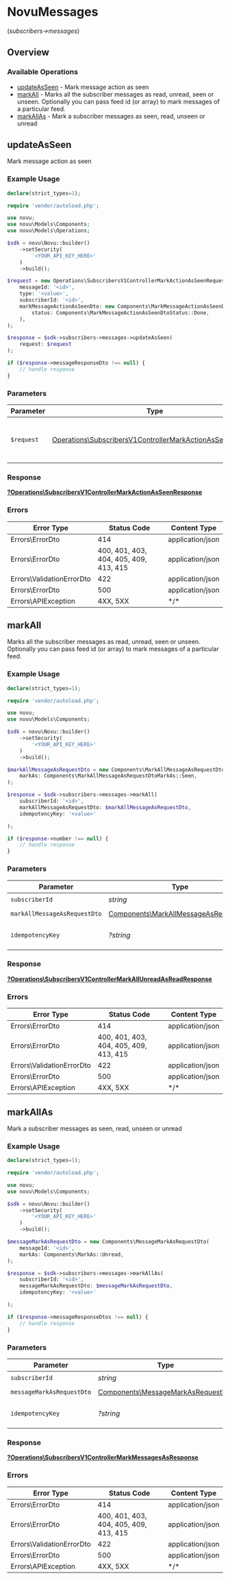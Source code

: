# NovuMessages
(*subscribers->messages*)

## Overview

### Available Operations

* [updateAsSeen](#updateasseen) - Mark message action as seen
* [markAll](#markall) - Marks all the subscriber messages as read, unread, seen or unseen. Optionally you can pass feed id (or array) to mark messages of a particular feed.
* [markAllAs](#markallas) - Mark a subscriber messages as seen, read, unseen or unread

## updateAsSeen

Mark message action as seen

### Example Usage

```php
declare(strict_types=1);

require 'vendor/autoload.php';

use novu;
use novu\Models\Components;
use novu\Models\Operations;

$sdk = novu\Novu::builder()
    ->setSecurity(
        '<YOUR_API_KEY_HERE>'
    )
    ->build();

$request = new Operations\SubscribersV1ControllerMarkActionAsSeenRequest(
    messageId: '<id>',
    type: '<value>',
    subscriberId: '<id>',
    markMessageActionAsSeenDto: new Components\MarkMessageActionAsSeenDto(
        status: Components\MarkMessageActionAsSeenDtoStatus::Done,
    ),
);

$response = $sdk->subscribers->messages->updateAsSeen(
    request: $request
);

if ($response->messageResponseDto !== null) {
    // handle response
}
```

### Parameters

| Parameter                                                                                                                              | Type                                                                                                                                   | Required                                                                                                                               | Description                                                                                                                            |
| -------------------------------------------------------------------------------------------------------------------------------------- | -------------------------------------------------------------------------------------------------------------------------------------- | -------------------------------------------------------------------------------------------------------------------------------------- | -------------------------------------------------------------------------------------------------------------------------------------- |
| `$request`                                                                                                                             | [Operations\SubscribersV1ControllerMarkActionAsSeenRequest](../../Models/Operations/SubscribersV1ControllerMarkActionAsSeenRequest.md) | :heavy_check_mark:                                                                                                                     | The request object to use for the request.                                                                                             |

### Response

**[?Operations\SubscribersV1ControllerMarkActionAsSeenResponse](../../Models/Operations/SubscribersV1ControllerMarkActionAsSeenResponse.md)**

### Errors

| Error Type                             | Status Code                            | Content Type                           |
| -------------------------------------- | -------------------------------------- | -------------------------------------- |
| Errors\ErrorDto                        | 414                                    | application/json                       |
| Errors\ErrorDto                        | 400, 401, 403, 404, 405, 409, 413, 415 | application/json                       |
| Errors\ValidationErrorDto              | 422                                    | application/json                       |
| Errors\ErrorDto                        | 500                                    | application/json                       |
| Errors\APIException                    | 4XX, 5XX                               | \*/\*                                  |

## markAll

Marks all the subscriber messages as read, unread, seen or unseen. Optionally you can pass feed id (or array) to mark messages of a particular feed.

### Example Usage

```php
declare(strict_types=1);

require 'vendor/autoload.php';

use novu;
use novu\Models\Components;

$sdk = novu\Novu::builder()
    ->setSecurity(
        '<YOUR_API_KEY_HERE>'
    )
    ->build();

$markAllMessageAsRequestDto = new Components\MarkAllMessageAsRequestDto(
    markAs: Components\MarkAllMessageAsRequestDtoMarkAs::Seen,
);

$response = $sdk->subscribers->messages->markAll(
    subscriberId: '<id>',
    markAllMessageAsRequestDto: $markAllMessageAsRequestDto,
    idempotencyKey: '<value>'

);

if ($response->number !== null) {
    // handle response
}
```

### Parameters

| Parameter                                                                                      | Type                                                                                           | Required                                                                                       | Description                                                                                    |
| ---------------------------------------------------------------------------------------------- | ---------------------------------------------------------------------------------------------- | ---------------------------------------------------------------------------------------------- | ---------------------------------------------------------------------------------------------- |
| `subscriberId`                                                                                 | *string*                                                                                       | :heavy_check_mark:                                                                             | N/A                                                                                            |
| `markAllMessageAsRequestDto`                                                                   | [Components\MarkAllMessageAsRequestDto](../../Models/Components/MarkAllMessageAsRequestDto.md) | :heavy_check_mark:                                                                             | N/A                                                                                            |
| `idempotencyKey`                                                                               | *?string*                                                                                      | :heavy_minus_sign:                                                                             | A header for idempotency purposes                                                              |

### Response

**[?Operations\SubscribersV1ControllerMarkAllUnreadAsReadResponse](../../Models/Operations/SubscribersV1ControllerMarkAllUnreadAsReadResponse.md)**

### Errors

| Error Type                             | Status Code                            | Content Type                           |
| -------------------------------------- | -------------------------------------- | -------------------------------------- |
| Errors\ErrorDto                        | 414                                    | application/json                       |
| Errors\ErrorDto                        | 400, 401, 403, 404, 405, 409, 413, 415 | application/json                       |
| Errors\ValidationErrorDto              | 422                                    | application/json                       |
| Errors\ErrorDto                        | 500                                    | application/json                       |
| Errors\APIException                    | 4XX, 5XX                               | \*/\*                                  |

## markAllAs

Mark a subscriber messages as seen, read, unseen or unread

### Example Usage

```php
declare(strict_types=1);

require 'vendor/autoload.php';

use novu;
use novu\Models\Components;

$sdk = novu\Novu::builder()
    ->setSecurity(
        '<YOUR_API_KEY_HERE>'
    )
    ->build();

$messageMarkAsRequestDto = new Components\MessageMarkAsRequestDto(
    messageId: '<id>',
    markAs: Components\MarkAs::Unread,
);

$response = $sdk->subscribers->messages->markAllAs(
    subscriberId: '<id>',
    messageMarkAsRequestDto: $messageMarkAsRequestDto,
    idempotencyKey: '<value>'

);

if ($response->messageResponseDtos !== null) {
    // handle response
}
```

### Parameters

| Parameter                                                                                | Type                                                                                     | Required                                                                                 | Description                                                                              |
| ---------------------------------------------------------------------------------------- | ---------------------------------------------------------------------------------------- | ---------------------------------------------------------------------------------------- | ---------------------------------------------------------------------------------------- |
| `subscriberId`                                                                           | *string*                                                                                 | :heavy_check_mark:                                                                       | N/A                                                                                      |
| `messageMarkAsRequestDto`                                                                | [Components\MessageMarkAsRequestDto](../../Models/Components/MessageMarkAsRequestDto.md) | :heavy_check_mark:                                                                       | N/A                                                                                      |
| `idempotencyKey`                                                                         | *?string*                                                                                | :heavy_minus_sign:                                                                       | A header for idempotency purposes                                                        |

### Response

**[?Operations\SubscribersV1ControllerMarkMessagesAsResponse](../../Models/Operations/SubscribersV1ControllerMarkMessagesAsResponse.md)**

### Errors

| Error Type                             | Status Code                            | Content Type                           |
| -------------------------------------- | -------------------------------------- | -------------------------------------- |
| Errors\ErrorDto                        | 414                                    | application/json                       |
| Errors\ErrorDto                        | 400, 401, 403, 404, 405, 409, 413, 415 | application/json                       |
| Errors\ValidationErrorDto              | 422                                    | application/json                       |
| Errors\ErrorDto                        | 500                                    | application/json                       |
| Errors\APIException                    | 4XX, 5XX                               | \*/\*                                  |
